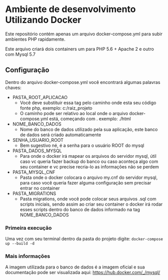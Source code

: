 # Ambiente de desenvolvimento Utilizando Docker
Este repositório contém apenas um arquivo docker-compose.yml para subir ambientes PHP rapidamente.

Este arquivo criará dois containers um para PHP 5.6 + Apache 2 e outro com Mysql 5.7

## Configuração
Dentro do arquivo docker-compose.yml você encontrará algumas palavras chaves:

- PASTA_ROOT_APLICACAO
    - Você deve substituir essa tag pelo caminho onde esta seu código fonte php, exemplo: c:/raiz_projeto
    - O caminho pode ser relativo ao local onde o arquivo docker-compose.yml está, começando com . exemplo: ./html
- NOME_BANCO_DADOS
    - Nome do banco de dados utilizado pela sua aplicação, este banco de dados será criado automaticamente
- SENHA_USUARIO_ROOT
    - Bem sugestivo né, é a senha para o usuário ROOT do mysql
- PASTA_DADOS_MYSQL
    - Para onde o docker irá mapear os arquivos do servidor mysql, útil caso vc queria fazer backup do banco ou caso aconteça algo com seu container e vc precise recria-lo as informações não se perdem
- PASTA_MYSQL_CNF
    - Pasta onde o docker colocara o arquivo my.cnf do servidor mysql, para caso você queria fazer alguma configuração sem precisar entrar no container
- PASTA_MIGRATIONS
    - Pasta migrations, onde você pode colocar seus arquivos .sql com scripts iniciais, sendo assim ao criar seu container o docker irá rodar esses scripts dentro do banco de dados informado na tag NOME_BANCO_DADOS

### Primeira execução
Uma vez com seu terminal dentro da pasta do projeto digite:
``docker-compose up --build -d``

### Mais informações
A imagem utilizada para o banco de dados é a imagem oficial e sua documentação pode ser visualizada aqui: https://hub.docker.com/_/mysql/
